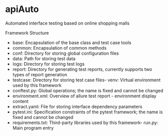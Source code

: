 # apiAuto
Automated interface testing based on online shopping malls

Framework Structure
- base: Encapsulation of the base class and test case tools
- common: Encapsulation of common methods
- conf: Directory for storing global configuration files
- data: Path for storing test data
- logs: Directory for storing test logs
- report: Directory for generating test reports, currently supports two types of report generation
- testcase: Directory for storing test case files- venv: Virtual environment used by this framework
- conftest.py: Global operations; the name is fixed and cannot be changed
- environment.xml: Overview of allure test report - environment display content
- extract.yaml: File for storing interface dependency parameters
- pytest.ini: Specification constraints of the pytest framework; the name is fixed and cannot be changed
- requirements.txt: Third-party libraries used by this framework- run.py: Main program entry
